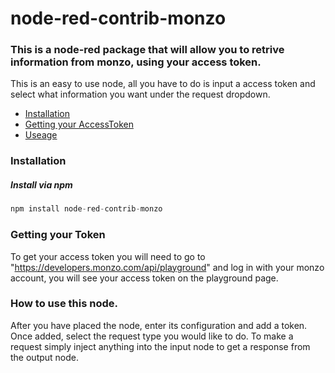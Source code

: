 # node-red-contrib-monzo

### This is a node-red package that will allow you to retrive information from monzo, using your access token.

This is an easy to use node, all you have to do is input a access token and select what information you want under the request dropdown.



- [Installation](#installation)
- [Getting your AccessToken](#token)
- [Useage](#useage)

### <a name="installation"></a> Installation
##### <a name="installation-npm"></a> Install via npm
```js
npm install node-red-contrib-monzo
```

### <a name="token"></a> Getting your Token
To get your access token you will need to go to "https://developers.monzo.com/api/playground" and log in with your monzo account, you will see your access token on the playground page.

### <a name="useage"></a> How to use this node.
After you have placed the node, enter its configuration and add a token. Once added, select the request type you would like to do. To make a request simply inject anything into the input node to get a response from the output node.